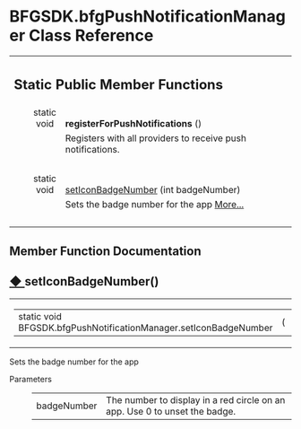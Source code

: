 # BFGSDK.bfgPushNotificationManager Class Reference

<div class="contents"><table class="memberdecls"><tr class="heading"><td colspan="2"><h2 class="groupheader"><a id="pub-static-methods" name="pub-static-methods"></a> Static Public Member Functions</h2></td></tr><tr class="memitem:a1d88170572d53773ea05d5476f3c1eca"><td class="memItemLeft" align="right" valign="top"><a id="a1d88170572d53773ea05d5476f3c1eca" name="a1d88170572d53773ea05d5476f3c1eca"></a> static void&#160;</td><td class="memItemRight" valign="bottom"><b>registerForPushNotifications</b> ()</td></tr><tr class="memdesc:a1d88170572d53773ea05d5476f3c1eca"><td class="mdescLeft">&#160;</td><td class="mdescRight">Registers with all providers to receive push notifications. <br /></td></tr><tr class="separator:a1d88170572d53773ea05d5476f3c1eca"><td class="memSeparator" colspan="2">&#160;</td></tr><tr class="memitem:a77b6c4299fda32b9ada004ab4c68b25d"><td class="memItemLeft" align="right" valign="top">static void&#160;</td><td class="memItemRight" valign="bottom"><a class="el" href="#a77b6c4299fda32b9ada004ab4c68b25d">setIconBadgeNumber</a> (int badgeNumber)</td></tr><tr class="memdesc:a77b6c4299fda32b9ada004ab4c68b25d"><td class="mdescLeft">&#160;</td><td class="mdescRight">Sets the badge number for the app  <a href="#a77b6c4299fda32b9ada004ab4c68b25d">More...</a><br /></td></tr><tr class="separator:a77b6c4299fda32b9ada004ab4c68b25d"><td class="memSeparator" colspan="2">&#160;</td></tr></table><h2 class="groupheader">Member Function Documentation</h2><a id="a77b6c4299fda32b9ada004ab4c68b25d" name="a77b6c4299fda32b9ada004ab4c68b25d"></a><h2 class="memtitle"><span class="permalink"><a href="#a77b6c4299fda32b9ada004ab4c68b25d">&#9670;&nbsp;</a></span>setIconBadgeNumber()</h2><div class="memitem"><div class="memproto"><table class="mlabels"><tr><td class="mlabels-left"><table class="memname"><tr><td class="memname">static void BFGSDK.bfgPushNotificationManager.setIconBadgeNumber </td><td>(</td><td class="paramtype">int&#160;</td><td class="paramname"><em>badgeNumber</em></td><td>)</td><td></td></tr></table></td><td class="mlabels-right"><span class="mlabels"><span class="mlabel">inline</span><span class="mlabel">static</span></span></td></tr></table></div><div class="memdoc"><p>Sets the badge number for the app </p><dl class="params"><dt>Parameters</dt><dd><table class="params"><tr><td class="paramname">badgeNumber</td><td>The number to display in a red circle on an app. Use 0 to unset the badge.</td></tr></table></dd></dl></div></div></div> 
